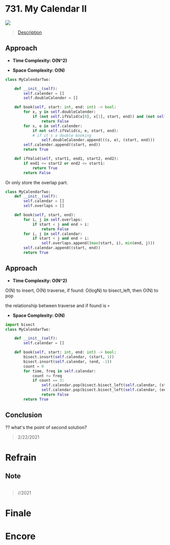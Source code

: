 # 731. My Calendar II

![](https://img.shields.io/badge/Difficulty-Medium-%23f0ad4e)

> [Description](https://leetcode.com/problems/my-calendar-ii/)

## Approach

- **Time Complexity: O(N^2)**

- **Space Complexity: O(N)**

```python
class MyCalendarTwo:

    def __init__(self):
        self.calender = []
        self.doubleCalender = []

    def book(self, start: int, end: int) -> bool:
        for x, y in self.doubleCalender:
            if (not self.ifValid(x[0], x[1], start, end)) and (not self.ifValid(y[0], y[1], start, end)):
                return False
        for s, e in self.calender:
            if not self.ifValid(s, e, start, end):
            # if it's a double booking
                self.doubleCalender.append(((s, e), (start, end)))
        self.calender.append((start, end))
        return True

    def ifValid(self, start1, end1, start2, end2):
        if end1 <= start2 or end2 <= start1:
            return True
        return False
```

Or only store the overlap part.

```python
class MyCalendarTwo:
    def __init__(self):
        self.calendar = []
        self.overlaps = []

    def book(self, start, end):
        for i, j in self.overlaps:
            if start < j and end > i:
                return False
        for i, j in self.calendar:
            if start < j and end > i:
                self.overlaps.append((max(start, i), min(end, j)))
        self.calendar.append((start, end))
        return True
```

## Approach

- **Time Complexity: O(N^2)**

O(N) to insert, O(N) traverse, if found: O(logN) to bisect_left, then O(N) to pop

the relationship between traverse and if found is `+`

- **Space Complexity: O(N)**

```python
import bisect
class MyCalendarTwo:

    def __init__(self):
        self.calendar = []

    def book(self, start: int, end: int) -> bool:
        bisect.insort(self.calendar, (start, 1))
        bisect.insort(self.calendar, (end, -1))
        count = 0
        for time, freq in self.calendar:
            count += freq
            if count == 3:
                self.calendar.pop(bisect.bisect_left(self.calendar, (start, 1)))
                self.calendar.pop(bisect.bisect_left(self.calendar, (end, -1)))
                return False
        return True
```

## Conclusion

?? what's the point of second solution?

> 2/22/2021

# Refrain

## Note

```python

```

> //2021

# Finale

# Encore